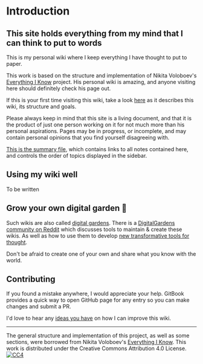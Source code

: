 # Introduction
## This site holds everything from my mind that I can think to put to words

This is my personal wiki where I keep everything I have thought to put to paper. 

This work is based on the structure and implementation of Nikita Voloboev's [Everything I Know](https://wiki.nikitavoloboev.xyz) project. His personal wiki is amazing, and anyone visiting here should definitely check his page out.

If this is your first time visiting this wiki, take a look [here](meta/meta.md) as it describes this wiki, its structure and goals.

Please always keep in mind that this site is a living document, and that it is the product of just one person working on it for not much more than his personal aspirations. Pages may be in progress, or incomplete, and may contain personal opinions that you find yourself disagreeing with. 

[This is the summary file,](https://github.com/ennation/my-knowledge/blob/main/SUMMARY.md) which contains links to all notes contained here, and controls the order of topics displayed in the sidebar.

## Using my wiki well
To be written

## Grow your own digital garden 🌱

Such wikis are also called [digital gardens](https://joelhooks.com/digital-garden). There is a [DigitalGardens community on Reddit](https://www.reddit.com/r/DigitalGardens/) which discusses tools to maintain & create these wikis. As well as how to use them to develop [new transformative tools for thought](https://numinous.productions/ttft/).

<!--
I collected a list of [wikis I liked the most](other/wiki-workflow.md#similar-wikis-i-liked) for inspiration.
-->

Don't be afraid to create one of your own and share what you know with the world.

## Contributing

If you found a mistake anywhere, I would appreciate your help. GitBook provides a quick way to open GitHub page for any entry so you can make changes and submit a PR.

I'd love to hear any [ideas you have](https://github.com/nikitavoloboev/knowledge/issues/new) on how I can improve this wiki.

***

The general structure and implementation of this project, as well as some sections, were borrowed from Nikita Voloboev's [Everything I Know](https://wiki.nikitavoloboev.xyz). This work is distributed under the Creative Commons Attribution 4.0 License.
[![CC4](https://img.shields.io/badge/license-CC4-0a0a0a.svg?style=flat&colorA=0a0a0a)](https://creativecommons.org/licenses/by/4.0/)
